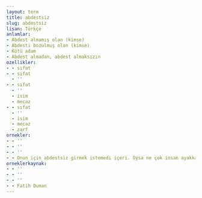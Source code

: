 ```yaml
---
layout: term
title: abdestsiz
slug: abdestsiz
lisan: Türkçe
anlamlar:
- Abdest almamış olan (kimse)
- Abdesti bozulmuş olan (kimse)
- Kötü adam
- Abdest almadan, abdest almaksızın
ozellikler:
- - sıfat
- - sıfat
  - ''
- - sıfat
  - ''
  - isim
  - mecaz
- - sıfat
  - ''
  - isim
  - mecaz
  - zarf
ornekler:
- - ''
- - ''
- - ''
- - Onun için abdestsiz girmek istemedi içeri. Oysa ne çok insan ayakkabılarıyla abdestsiz geziyorlardı buralarda.
orneklerkaynak:
- - ''
- - ''
- - ''
- - Fatih Duman
---
```


